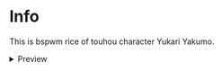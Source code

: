 # Info

This is bspwm rice of touhou character Yukari Yakumo.<br>

<details>
  
  <summary>Preview</summary>
  ![prev](preview.png)
  ![prev1](preview1.png)
  ![prev2](preview2.png)
  
</details>
